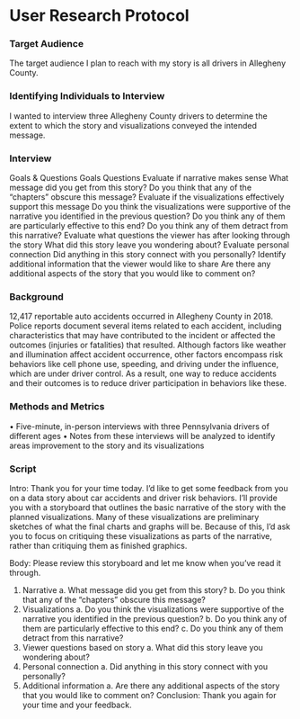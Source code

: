 # User Research Protocol

### Target Audience
The target audience I plan to reach with my story is all drivers in Allegheny County.

### Identifying Individuals to Interview
I wanted to interview three Allegheny County drivers to determine the extent to which the story and visualizations conveyed the intended message.

### Interview
Goals & Questions
Goals	Questions
Evaluate if narrative makes sense	What message did you get from this story?
Do you think that any of the “chapters” obscure this message?
Evaluate if the visualizations effectively support this message	Do you think the visualizations were supportive of the narrative you identified in the previous question?
Do you think any of them are particularly effective to this end?
Do you think any of them detract from this narrative?
Evaluate what questions the viewer has after looking through the story	What did this story leave you wondering about? 
Evaluate personal connection	Did anything in this story connect with you personally?
Identify additional information that the viewer would like to share	Are there any additional aspects of the story that you would like to comment on?

### Background
12,417 reportable auto accidents occurred in Allegheny County in 2018. Police reports document several items related to each accident, including characteristics that may have contributed to the incident or affected the outcomes (injuries or fatalities) that resulted. Although factors like weather and illumination affect accident occurrence, other factors encompass risk behaviors like cell phone use, speeding, and driving under the influence, which are under driver control. As a result, one way to reduce accidents and their outcomes is to reduce driver participation in behaviors like these.

### Methods and Metrics
•	Five-minute, in-person interviews with three Pennsylvania drivers of different ages
•	Notes from these interviews will be analyzed to identify areas improvement to the story and its visualizations

### Script

Intro: Thank you for your time today. I’d like to get some feedback from you on a data story about car accidents and driver risk behaviors. I’ll provide you with a storyboard that outlines the basic narrative of the story with the planned visualizations. Many of these visualizations are preliminary sketches of what the final charts and graphs will be. Because of this, I’d ask you to focus on critiquing these visualizations as parts of the narrative, rather than critiquing them as finished graphics.

Body: Please review this storyboard and let me know when you’ve read it through.

1.	Narrative
a.	What message did you get from this story?
b.	Do you think that any of the “chapters” obscure this message?
2.	Visualizations
a.	Do you think the visualizations were supportive of the narrative you identified in the previous question?
b.	Do you think any of them are particularly effective to this end?
c.	Do you think any of them detract from this narrative?
3.	Viewer questions based on story
a.	What did this story leave you wondering about?
4.	Personal connection
a.	Did anything in this story connect with you personally?
5.	Additional information
a.	Are there any additional aspects of the story that you would like to comment on?
Conclusion: Thank you again for your time and your feedback.
